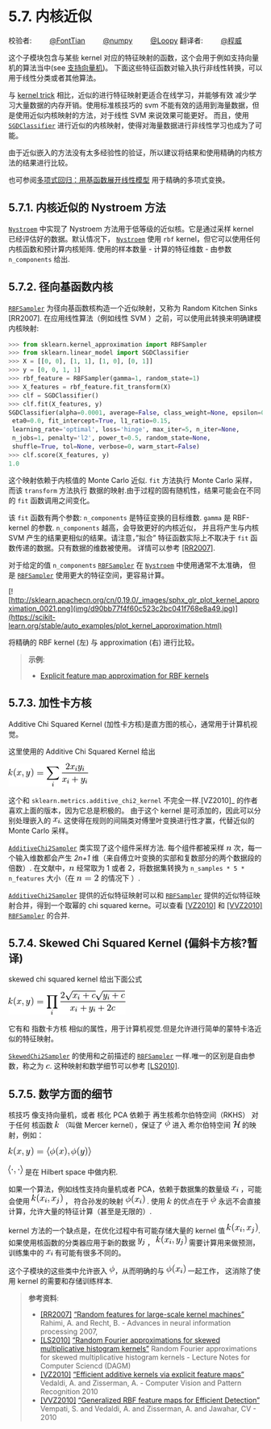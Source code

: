 # 5.7. 内核近似

校验者:
        [@FontTian](https://github.com/FontTian)
        [@numpy](https://github.com/apachecn/scikit-learn-doc-zh)
        [@Loopy](https://github.com/loopyme)
翻译者:
        [@程威](https://github.com/apachecn/scikit-learn-doc-zh)

这个子模块包含与某些 kernel 对应的特征映射的函数，这个会用于例如支持向量机的算法当中(see [支持向量机](svm.html#svm))。 下面这些特征函数对输入执行非线性转换，可以用于线性分类或者其他算法。

与 [kernel trick](https://en.wikipedia.org/wiki/Kernel_trick) 相比，近似的进行特征映射更适合在线学习，并能够有效 减少学习大量数据的内存开销。使用标准核技巧的 svm 不能有效的适用到海量数据，但是使用近似内核映射的方法，对于线性 SVM 来说效果可能更好。 而且，使用 [`SGDClassifier`](https://scikit-learn.org/stable/modules/generated/sklearn.linear_model.SGDClassifier.html#sklearn.linear_model.SGDClassifier "sklearn.linear_model.SGDClassifier") 进行近似的内核映射，使得对海量数据进行非线性学习也成为了可能。

由于近似嵌入的方法没有太多经验性的验证，所以建议将结果和使用精确的内核方法的结果进行比较。

也可参阅[多项式回归：用基函数展开线性模型](2#1116-多项式回归：用基函数展开线性模型) 用于精确的多项式变换。

## 5.7.1. 内核近似的 Nystroem 方法

[`Nystroem`](https://scikit-learn.org/stable/modules/generated/sklearn.kernel_approximation.Nystroem.html#sklearn.kernel_approximation.Nystroem "sklearn.kernel_approximation.Nystroem") 中实现了 Nystroem 方法用于低等级的近似核。它是通过采样 kernel 已经评估好的数据。默认情况下， [`Nystroem`](https://scikit-learn.org/stable/modules/generated/sklearn.kernel_approximation.Nystroem.html#sklearn.kernel_approximation.Nystroem "sklearn.kernel_approximation.Nystroem") 使用 `rbf` kernel，但它可以使用任何内核函数和预计算内核矩阵. 使用的样本数量 - 计算的特征维数 - 由参数 `n_components` 给出.

## 5.7.2. 径向基函数内核

[`RBFSampler`](https://scikit-learn.org/stable/modules/generated/sklearn.kernel_approximation.RBFSampler.html#sklearn.kernel_approximation.RBFSampler "sklearn.kernel_approximation.RBFSampler") 为径向基函数核构造一个近似映射，又称为 Random Kitchen Sinks [RR2007]. 在应用线性算法（例如线性 SVM ）之前，可以使用此转换来明确建模内核映射:

```py
>>> from sklearn.kernel_approximation import RBFSampler
>>> from sklearn.linear_model import SGDClassifier
>>> X = [[0, 0], [1, 1], [1, 0], [0, 1]]
>>> y = [0, 0, 1, 1]
>>> rbf_feature = RBFSampler(gamma=1, random_state=1)
>>> X_features = rbf_feature.fit_transform(X)
>>> clf = SGDClassifier()   
>>> clf.fit(X_features, y)
SGDClassifier(alpha=0.0001, average=False, class_weight=None, epsilon=0.1,
 eta0=0.0, fit_intercept=True, l1_ratio=0.15,
 learning_rate='optimal', loss='hinge', max_iter=5, n_iter=None,
 n_jobs=1, penalty='l2', power_t=0.5, random_state=None,
 shuffle=True, tol=None, verbose=0, warm_start=False)
>>> clf.score(X_features, y)
1.0

```

这个映射依赖于内核值的 Monte Carlo 近似. `fit` 方法执行 Monte Carlo 采样，而该 `transform` 方法执行 数据的映射.由于过程的固有随机性，结果可能会在不同的 `fit` 函数调用之间变化。

该 `fit` 函数有两个参数: `n_components` 是特征变换的目标维数. `gamma` 是 RBF-kernel 的参数. `n_components` 越高，会导致更好的内核近似， 并且将产生与内核 SVM 产生的结果更相似的结果。请注意，”拟合” 特征函数实际上不取决于 `fit` 函数传递的数据。只有数据的维数被使用。 详情可以参考 [[RR2007]](#rr2007).

对于给定的值 `n_components` [`RBFSampler`](https://scikit-learn.org/stable/modules/generated/sklearn.kernel_approximation.RBFSampler.html#sklearn.kernel_approximation.RBFSampler "sklearn.kernel_approximation.RBFSampler") 在 [`Nystroem`](https://scikit-learn.org/stable/modules/generated/sklearn.kernel_approximation.Nystroem.html#sklearn.kernel_approximation.Nystroem "sklearn.kernel_approximation.Nystroem") 中使用通常不太准确， 但是 [`RBFSampler`](https://scikit-learn.org/stable/modules/generated/sklearn.kernel_approximation.RBFSampler.html#sklearn.kernel_approximation.RBFSampler "sklearn.kernel_approximation.RBFSampler") 使用更大的特征空间，更容易计算。

[![http://sklearn.apachecn.org/cn/0.19.0/_images/sphx_glr_plot_kernel_approximation_0021.png](img/d90bb77f4f60c523c2bc041f768e8a49.jpg)](https://scikit-learn.org/stable/auto_examples/plot_kernel_approximation.html)

将精确的 RBF kernel (左) 与 approximation (右) 进行比较。

> **示例**:
>*   [Explicit feature map approximation for RBF kernels](https://scikit-learn.org/stable/auto_examples/plot_kernel_approximation.html#sphx-glr-auto-examples-plot-kernel-approximation-py)

## 5.7.3. 加性卡方核

Additive Chi Squared Kernel (加性卡方核)是直方图的核心，通常用于计算机视觉。

这里使用的 Additive Chi Squared Kernel 给出

![k(x, y) = \sum_i \frac{2x_iy_i}{x_i+y_i}](img/bc7418a3ab8f749f1abd139faa96bee2.jpg)

这个和 `sklearn.metrics.additive_chi2_kernel` 不完全一样.[VZ2010]_ 的作者喜欢上面的版本，因为它总是积极的。 由于这个 kernel 是可添加的，因此可以分别处理嵌入的 ![x_i](img/cf52655ee609af9f3c27c06448a5bf67.jpg). 这使得在规则的间隔类对傅里叶变换进行性才赢，代替近似的 Monte Carlo 采样。

 [`AdditiveChi2Sampler`](https://scikit-learn.org/stable/modules/generated/sklearn.kernel_approximation.AdditiveChi2Sampler.html#sklearn.kernel_approximation.AdditiveChi2Sampler "sklearn.kernel_approximation.AdditiveChi2Sampler") 类实现了这个组件采样方法. 每个组件都被采样 ![n](img/c87d9110f3d32ffa5fa08671e4af11fb.jpg) 次，每一个输入维数都会产生 *2n+1* 维（来自傅立叶变换的实部和复数部分的两个数据段的倍数）. 在文献中，![n](img/c87d9110f3d32ffa5fa08671e4af11fb.jpg) 经常取为 1 或者 2，将数据集转换为 `n_samples * 5 * n_features` 大小（在 ![n=2](img/b94b3a3837e7741f704e3b9b23ba0880.jpg) 的情况下 ）.

[`AdditiveChi2Sampler`](https://scikit-learn.org/stable/modules/generated/sklearn.kernel_approximation.AdditiveChi2Sampler.html#sklearn.kernel_approximation.AdditiveChi2Sampler "sklearn.kernel_approximation.AdditiveChi2Sampler") 提供的近似特征映射可以和 [`RBFSampler`](https://scikit-learn.org/stable/modules/generated/sklearn.kernel_approximation.RBFSampler.html#sklearn.kernel_approximation.RBFSampler "sklearn.kernel_approximation.RBFSampler") 提供的近似特征映射合并，得到一个取幂的 chi squared kerne。可以查看 [[VZ2010]](#vz2010) 和 [[VVZ2010]](#vvz2010) [`RBFSampler`](https://scikit-learn.org/stable/modules/generated/sklearn.kernel_approximation.RBFSampler.html#sklearn.kernel_approximation.RBFSampler "sklearn.kernel_approximation.RBFSampler") 的合并.

## 5.7.4. Skewed Chi Squared Kernel (偏斜卡方核?暂译)

skewed chi squared kernel 给出下面公式

![k(x,y) = \prod_i \frac{2\sqrt{x_i+c}\sqrt{y_i+c}}{x_i + y_i + 2c}](img/dd310c2fa94418ac4f4d12638444fd3b.jpg)

它有和 指数卡方核 相似的属性，用于计算机视觉.但是允许进行简单的蒙特卡洛近似的特征映射。

[`SkewedChi2Sampler`](https://scikit-learn.org/stable/modules/generated/sklearn.kernel_approximation.SkewedChi2Sampler.html#sklearn.kernel_approximation.SkewedChi2Sampler "sklearn.kernel_approximation.SkewedChi2Sampler") 的使用和之前描述的 [`RBFSampler`](https://scikit-learn.org/stable/modules/generated/sklearn.kernel_approximation.RBFSampler.html#sklearn.kernel_approximation.RBFSampler "sklearn.kernel_approximation.RBFSampler") 一样.唯一的区别是自由参数，称之为 ![c](img/d5c9a11453ea30a1be50a1034052bd6b.jpg). 这种映射和数学细节可以参考 [[LS2010]](#ls2010).

## 5.7.5. 数学方面的细节

核技巧 像支持向量机，或者 核化 PCA 依赖于 再生核希尔伯特空间（RKHS） 对于任何 核函数 ![k](img/f93871977da52a6d11045d57c3e18728.jpg) （叫做 Mercer kernel），保证了 ![\phi](img/ff5e98366afa13070d3b410c55a80db1.jpg) 进入 希尔伯特空间 ![\mathcal{H}](img/433fedd575581cddbd612624b65e5dac.jpg) 的映射，例如：

![k(x,y) = \langle \phi(x), \phi(y) \rangle](img/e56abe6d36f21c0c6dd22d2a84535415.jpg)

![\langle \cdot, \cdot \rangle](img/e668ecc249e709e47f6955a74528bf7b.jpg) 是在 Hilbert space 中做内积.

如果一个算法，例如线性支持向量机或者 PCA，依赖于数据集的数量级 ![x_i](img/cf52655ee609af9f3c27c06448a5bf67.jpg) ，可能会使用 ![k(x_i, x_j)](img/2b117c8d0556a027e7ee3bb265a6bf63.jpg) ， 符合孙发的映射 ![\phi(x_i)](img/c03e9014ab434e11e9323f87908ed15e.jpg) . 使用 ![k](img/f93871977da52a6d11045d57c3e18728.jpg) 的优点在于 ![\phi](img/ff5e98366afa13070d3b410c55a80db1.jpg) 永远不会直接计算，允许大量的特征计算（甚至是无限的）.

kernel 方法的一个缺点是，在优化过程中有可能存储大量的 kernel 值 ![k(x_i, x_j)](img/2b117c8d0556a027e7ee3bb265a6bf63.jpg). 如果使用核函数的分类器应用于新的数据 ![y_j](img/8610705cf45aa68b12197abd65653479.jpg) ， ![k(x_i, y_j)](img/1375f487efd6b9db955b7f7aafecc441.jpg) 需要计算用来做预测，训练集中的 ![x_i](img/cf52655ee609af9f3c27c06448a5bf67.jpg) 有可能有很多不同的。

这个子模块的这些类中允许嵌入 ![\phi](img/ff5e98366afa13070d3b410c55a80db1.jpg)，从而明确的与 ![\phi(x_i)](img/c03e9014ab434e11e9323f87908ed15e.jpg) 一起工作， 这消除了使用 kernel 的需要和存储训练样本.

> **参考资料**:
>* [[RR2007]](#id3)  [“Random features for large-scale kernel machines”](http://www.robots.ox.ac.uk/~vgg/rg/papers/randomfeatures.pdf) Rahimi, A. and Recht, B. - Advances in neural information processing 2007,
>* [[LS2010]](#id7)  [“Random Fourier approximations for skewed multiplicative histogram kernels”](http://www.maths.lth.se/matematiklth/personal/sminchis/papers/lis_dagm10.pdf) Random Fourier approximations for skewed multiplicative histogram kernels - Lecture Notes for Computer Sciencd (DAGM)
>* [[VZ2010]](#id5)  [“Efficient additive kernels via explicit feature maps”](https://www.robots.ox.ac.uk/~vgg/publications/2011/Vedaldi11/vedaldi11.pdf) Vedaldi, A. and Zisserman, A. - Computer Vision and Pattern Recognition 2010
>* [[VVZ2010]](#id6)  [“Generalized RBF feature maps for Efficient Detection”](https://www.robots.ox.ac.uk/~vgg/publications/2010/Sreekanth10/sreekanth10.pdf) Vempati, S. and Vedaldi, A. and Zisserman, A. and Jawahar, CV - 2010
